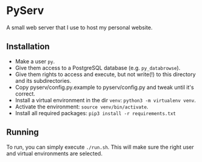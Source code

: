 # PyServ

A small web server that I use to host my personal website.

## Installation

* Make a user `py`.
* Give them access to a PostgreSQL database (e.g. `py_databrowse`).
* Give them rights to access and execute, but not write(!) to this directory and its subdirectories.
* Copy pyserv/config.py.example to pyserv/config.py and tweak until it's correct.
* Install a virtual environment in the dir `venv`: `python3 -m virtualenv venv`.
* Activate the environment: `source venv/bin/activate`.
* Install all required packages: `pip3 install -r requirements.txt`

## Running
To run, you can simply execute `./run.sh`. This will make sure the right user
and virtual environments are selected.
